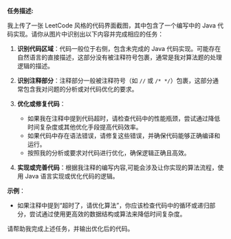 **任务描述:**

我上传了一张 LeetCode 风格的代码界面截图，其中包含了一个编写中的 Java 代码实现。请你从图片中识别出以下内容并完成相应的任务：

1. **识别代码区域**：代码一般位于右侧，包含未完成的 Java 代码实现。可能存在自然语言的直接描述，这部分没有被注释符号包裹，通常是我对算法题的处理逻辑的描述。

2. **识别注释部分**：注释部分一般被注释符号（如 `//` 或 `/* */`）包裹，这部分通常包含我对问题的分析或对代码优化的要求。

3. **优化或修复代码**：

   - 如果我在注释中提到代码超时，请检查代码中的性能瓶颈，尝试通过降低时间复杂度或其他优化手段提高代码效率。
   - 如果代码中存在语法错误，请修复这些错误，并确保代码能够正确编译和运行。
   - 按照我的分析或要求对代码进行优化，确保逻辑正确且高效。

4. **实现或完善代码**：根据我注释的编写内容,可能会涉及让你实现的算法流程，使用 Java 语言实现或优化代码的逻辑。

**示例**：

- 如果注释中提到“超时了，请优化算法”，你应该检查代码中的循环或递归部分，尝试通过使用更高效的数据结构或算法来降低时间复杂度。

请帮助我完成上述任务，并输出优化后的代码。

